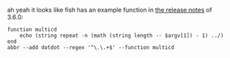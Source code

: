 ah yeah it looks like fish has an example function in [the release notes](https://github.com/fish-shell/fish-shell/releases/tag/3.6.0) of 3.6.0:

    function multicd
        echo (string repeat -n (math (string length -- $argv[1]) - 1) ../)
    end
    abbr --add dotdot --regex '^\.\.+$' --function multicd
